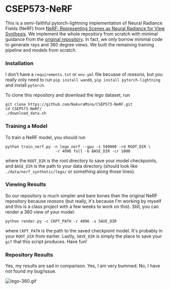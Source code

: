 # CSEP573-NeRF

This is a semi-faithful pytorch-lightning implementation of Neural Radiance Fields (NeRF) from [NeRF: Representing Scenes as Neural Radiance for View Synthesis](https://arxiv.org/abs/2003.08934). We implement the whole repository from scratch with minimal guidance from the [original repository](https://github.com/bmild/nerf). In fact, we only borrow minimal code to generate rays and 360 degree views. We built the remaining training pipeline and models from scratch.

### Installation

I don't have a `requirements.txt` or `env.yml` file becuase of *reasons*, but you really only need to run `pip install wandb`, `pip install pytorch-lightning` and install `pytorch`.

To clone this repository and download the lego dataset, run 

```
git clone https://github.com/NakuraMino/CSEP573-NeRF.git
cd CSEP573-NeRF/
./download_data.sh
```

### Training a Model 

To train a NeRF model, you should run 

```
python train_nerf.py -n lego_nerf --gpu -s 500000 -rd ROOT_DIR \
                      -r 4096 full -b BASE_DIR -cr 1000
```

where the `ROOT_DIR` is the root directory to save your model checkpoints, and `BASE_DIR` is the path to your data directory (should look like `./data/nerf_synthetic/lego/` or something along those lines).


### Viewing Results

So our repository is much simpler and bare bones than the original NeRF repository because *reasons* (but really, it's because I'm working by myself and this is a class project with a few weeks to work on this). Still, you can render a 360 view of your model:

```
python render.py -c CKPT_PATH -r 4096 -s SAVE_DIR
```

where `CKPT_PATH` is the path to the saved checkpoint model. It's probably in your `ROOT_DIR` from earlier. Lastly, `SAVE_DIR` is simply the place to save your `gif` that this script produces. Have fun!

### Repository Results

Yes, my results are sad in comparison. Yes, I am very bummed. No, I have not found my bug/issue.

![lego-360.gif](./recons/epoch=1389-360.gif)

